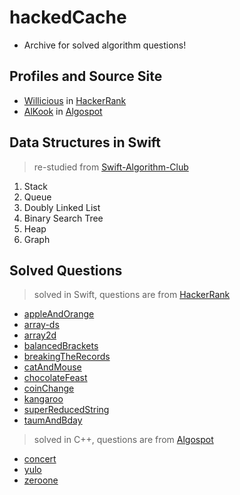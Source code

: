 # hackedCache
- Archive for solved algorithm questions!

## Profiles and Source Site
- [Willicious](https://www.hackerrank.com/Willicious) in [HackerRank](https://hackerrank.com)
- [AlKook](https://algospot.com/user/profile/8499) in [Algospot](https://algospot.com)

## Data Structures in Swift
> re-studied from [Swift-Algorithm-Club](https://github.com/raywenderlich/swift-algorithm-club)

1. Stack
2. Queue
3. Doubly Linked List
4. Binary Search Tree
5. Heap
6. Graph

## Solved Questions
> solved in Swift, questions are from [HackerRank](https://hackerrank.com)

- [appleAndOrange](1.swift/appleAndOrange)
- [array-ds](1.swift/array-ds)
- [array2d](1.swift/array2d)
- [balancedBrackets](1.swift/balancedBrackets)
- [breakingTheRecords](1.swift/breakingTheRecords)
- [catAndMouse](1.swift/catAndMouse)
- [chocolateFeast](1.swift/chocolateFeast)
- [coinChange](1.swift/coinChange)
- [kangaroo](1.swift/kangaroo)
- [superReducedString](1.swift/superReducedString)
- [taumAndBday](1.swift/taumAndBday)

> solved in C++, questions are from [Algospot](https://algospot.com)

- [concert](2.cpp/concert)
- [yulo](2.cpp/yulo)
- [zeroone](2.cpp/zeroone)

